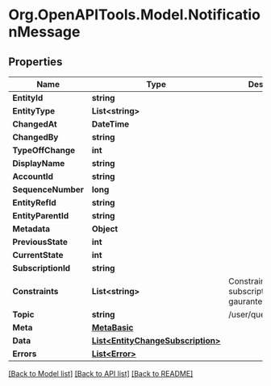 
# Org.OpenAPITools.Model.NotificationMessage

## Properties

Name | Type | Description | Notes
------------ | ------------- | ------------- | -------------
**EntityId** | **string** |  | [optional] 
**EntityType** | **List&lt;string&gt;** |  | 
**ChangedAt** | **DateTime** |  | [optional] 
**ChangedBy** | **string** |  | [optional] 
**TypeOffChange** | **int** |  | [optional] 
**DisplayName** | **string** |  | [optional] 
**AccountId** | **string** |  | [optional] 
**SequenceNumber** | **long** |  | [optional] 
**EntityRefId** | **string** |  | [optional] 
**EntityParentId** | **string** |  | [optional] 
**Metadata** | **Object** |  | [optional] 
**PreviousState** | **int** |  | [optional] 
**CurrentState** | **int** |  | [optional] 
**SubscriptionId** | **string** |  | 
**Constraints** | **List&lt;string&gt;** | Constraints of this subscription like gauranteedDelivery | [optional] 
**Topic** | **string** | /user/queue/callbacks | [optional] 
**Meta** | [**MetaBasic**](MetaBasic.md) |  | [optional] 
**Data** | [**List&lt;EntityChangeSubscription&gt;**](EntityChangeSubscription.md) |  | [optional] 
**Errors** | [**List&lt;Error&gt;**](Error.md) |  | [optional] 

[[Back to Model list]](../README.md#documentation-for-models)
[[Back to API list]](../README.md#documentation-for-api-endpoints)
[[Back to README]](../README.md)

